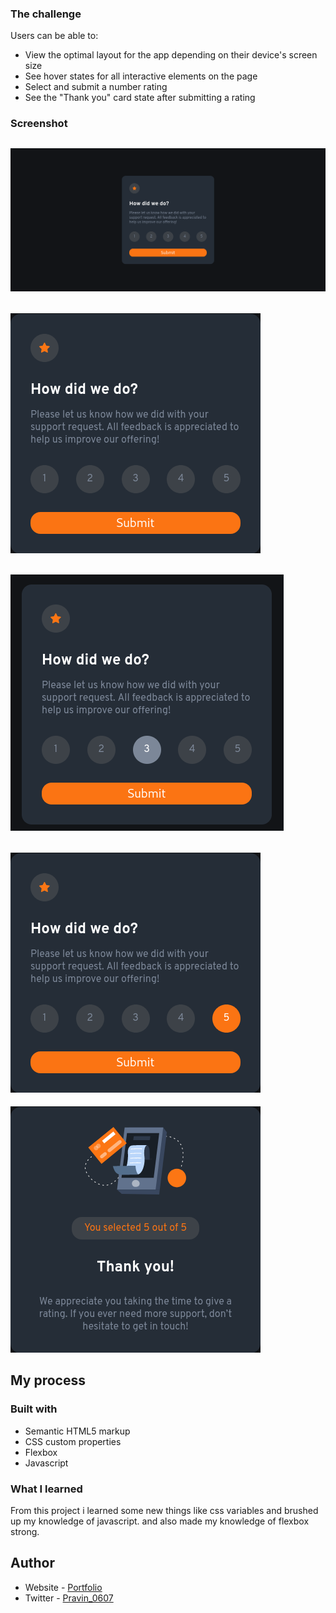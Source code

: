### The challenge

Users can be able to:

- View the optimal layout for the app depending on their device's screen size
- See hover states for all interactive elements on the page
- Select and submit a number rating
- See the "Thank you" card state after submitting a rating

### Screenshot

![](/screenshots/Screenshot_Interactive-rating-component.png)
---
![](/screenshots/Screenshot%202.png)
---
![](/screenshots/Screenshot%20from%202023-02-15%2016-45-56.png)
---
![](/screenshots/Screenshot%203.png)
---
![](/screenshots/Screenshot%204.png)
## My process

### Built with

- Semantic HTML5 markup
- CSS custom properties
- Flexbox
- Javascript

### What I learned

From this project i learned some new things like css variables and brushed up my knowledge of javascript.
and also made my knowledge of flexbox strong.

## Author

- Website - [Portfolio](https://pravin0607.github.io/portfolio/)
- Twitter - [Pravin_0607](https://twitter.com/pravin_0607)

